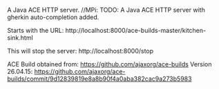 A Java ACE HTTP server.
//MPi: TODO: A Java ACE HTTP server with gherkin auto-completion added.

Starts with the URL: http://localhost:8000/ace-builds-master/kitchen-sink.html

This will stop the server: http://localhost:8000/stop


ACE Build obtained from: https://github.com/ajaxorg/ace-builds
Version 26.04.15: https://github.com/ajaxorg/ace-builds/commit/9d12839819e8a8b90f4a0aba382cac9a273b5983
